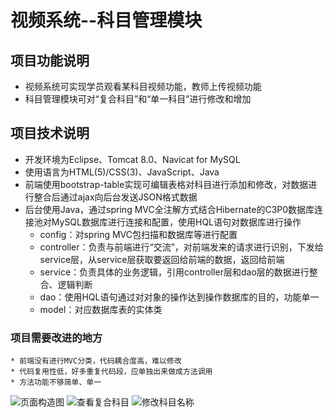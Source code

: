 # 视频系统--科目管理模块
## 项目功能说明
* 视频系统可实现学员观看某科目视频功能，教师上传视频功能
* 科目管理模块可对“复合科目”和“单一科目”进行修改和增加
## 项目技术说明
* 开发环境为Eclipse、Tomcat 8.0、Navicat for MySQL
* 使用语言为HTML(5)/CSS(3)、JavaScript、Java
* 前端使用bootstrap-table实现可编辑表格对科目进行添加和修改，对数据进行整合后通过ajax向后台发送JSON格式数据
* 后台使用Java，通过spring MVC全注解方式结合Hibernate的C3P0数据库连接池对MySQL数据库进行连接和配置，使用HQL语句对数据库进行操作
	* config：对spring MVC包扫描和数据库等进行配置
	* controller：负责与前端进行“交流”，对前端发来的请求进行识别，下发给service层，从service层获取要返回给前端的数据，返回给前端
	* service：负责具体的业务逻辑，引用controller层和dao层的数据进行整合、逻辑判断
	* dao：使用HQL语句通过对对象的操作达到操作数据库的目的，功能单一
	* model：对应数据库表的实体类
### 项目需要改进的地方
	* 前端没有进行MVC分类，代码耦合度高，难以修改
	* 代码复用性低，好多重复代码段，应单独出来做成方法调用
	* 方法功能不够简单、单一
![页面构造图](https://github.com/enka33/subjectManagement/tree/gh-pages/TestTable0.1/WebContent/resource/pic/pagesPic/构造图.png)
![查看复合科目](https://github.com/enka33/subjectManagement/tree/gh-pages/TestTable0.1/WebContent/resource/pic/pagesPic/复合科目查看.png)
![修改科目名称](https://github.com/enka33/subjectManagement/tree/gh-pages/TestTable0.1/WebContent/resource/pic/pagesPic/修改名称.png)
